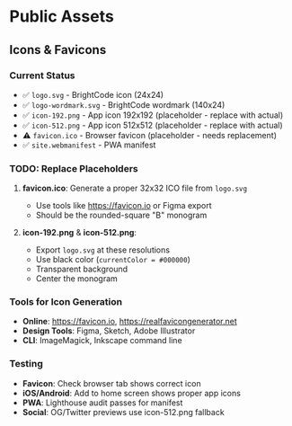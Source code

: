# Public Assets

## Icons & Favicons

### Current Status
- ✅ `logo.svg` - BrightCode icon (24x24)
- ✅ `logo-wordmark.svg` - BrightCode wordmark (140x24)
- ✅ `icon-192.png` - App icon 192x192 (placeholder - replace with actual)
- ✅ `icon-512.png` - App icon 512x512 (placeholder - replace with actual)
- ⚠️ `favicon.ico` - Browser favicon (placeholder - needs replacement)
- ✅ `site.webmanifest` - PWA manifest

### TODO: Replace Placeholders
1. **favicon.ico**: Generate a proper 32x32 ICO file from `logo.svg`
   - Use tools like https://favicon.io or Figma export
   - Should be the rounded-square "B" monogram
   
2. **icon-192.png** & **icon-512.png**: 
   - Export `logo.svg` at these resolutions
   - Use black color (`currentColor = #000000`)
   - Transparent background
   - Center the monogram

### Tools for Icon Generation
- **Online**: https://favicon.io, https://realfavicongenerator.net
- **Design Tools**: Figma, Sketch, Adobe Illustrator
- **CLI**: ImageMagick, Inkscape command line

### Testing
- **Favicon**: Check browser tab shows correct icon
- **iOS/Android**: Add to home screen shows proper app icons
- **PWA**: Lighthouse audit passes for manifest
- **Social**: OG/Twitter previews use icon-512.png fallback 